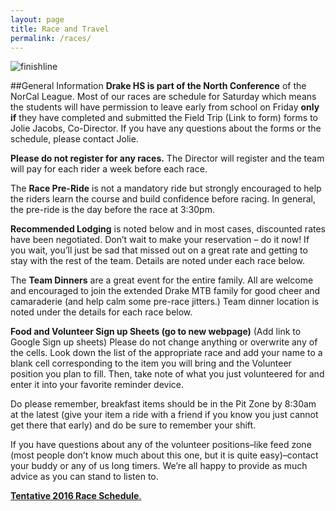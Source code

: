 ```yaml
---
layout: page
title: Race and Travel
permalink: /races/
---
```


![finishline](../images/uma-win.jpg)

##General Information
**Drake HS is part of the North Conference** of the NorCal League. Most of our races are schedule for Saturday which means the students will have permission to leave early from school on Friday **only if** they have completed and submitted the Field Trip (Link to form) forms to Jolie Jacobs, Co-Director. If you have any questions about the forms or the schedule, please contact Jolie. 

**Please do not register for any races.** The Director will register and the team will pay for each rider a week before each race.

The **Race Pre-Ride** is not a mandatory ride but strongly encouraged to help the riders learn the course and build confidence before racing. In general, the pre-ride is the day before the race at 3:30pm.

**Recommended Lodging** is noted below and in most cases, discounted rates have been negotiated. Don’t wait to make your reservation – do it now! If you wait, you’ll just be sad that missed out on a great rate and getting to stay with the rest of the team. Details are noted under each race below. 

The **Team Dinners** are a great event for the entire family. All are welcome and encouraged to join the extended Drake MTB family for good cheer and camaraderie (and help calm some pre-race jitters.) Team dinner location is noted under the details for each race below.

**Food and Volunteer Sign up Sheets (go to new webpage)**
(Add link to Google Sign up sheets)
Please do not change anything or overwrite any of the cells. Look down the list of the appropriate race and add your name to a blank cell corresponding to the item you will bring and the Volunteer position you plan to fill. Then, take note of what you just volunteered for and enter it into your favorite reminder device.

Do please remember, breakfast items should be in the Pit Zone by 8:30am at the latest (give your item a ride with a friend if you know you just cannot get there that early) and do be sure to remember your shift.

If you have questions about any of the volunteer positions–like feed zone (most people don’t know much about this one, but it is quite easy)–contact your buddy or any of us long timers. We’re all happy to provide as much advice as you can stand to listen to.

<a href="{{ site.baseurl }}/schedule/">	**Tentative 2016 Race Schedule**.</p></a>


